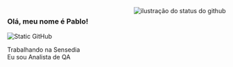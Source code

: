 <img align='right' src="https://github-readme-stats.vercel.app/api?username=psvlopescode&show_icons=true&title_color=783c00&text_color=af552e&icon_color=783c00&bg_color=f8efd4&cache_seconds=2300" alt="ilustração do status do github">

### Olá, meu nome é Pablo!

<img src="https://img.shields.io/static/v1?label=Overview&message=SEUNOME&color=f8efd4&style=for-the-badge&logo=GitHub" alt="Static GitHub">

<p>Trabalhando na Sensedia<br/> Eu sou Analista de QA</p>